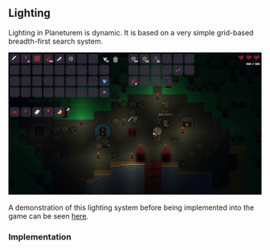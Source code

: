 ## Lighting
Lighting in Planeturem is dynamic. It is based on a very simple grid-based breadth-first search system.

![](../art-designs/multiplayer-screenshot-0.png)

A demonstration of this lighting system before being implemented into the game can be seen [here](https://www.youtube.com/watch?v=wPAsHkzk4gM).

### Implementation
